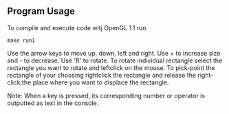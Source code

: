 ## Program Usage
To compile and execute code witj OpenGL 1.1 run
```
make run1
```

Use the arrow keys to move up, down, left and right.
Use + to increase size and - to decrease.
Use 'R' to rotate.
To rotate individual rectangle select the rectangle you want to rotate and leftclick on the mouse.
To pick-point the rectangle of your choosing rightclick the rectangle and release the right-click,the place where you want to displace the rectangle. 

Note:
When a key is pressed, its corresponding number or operator is outputted as text in the console.
